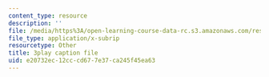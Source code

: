 ```yaml
---
content_type: resource
description: ''
file: /media/https%3A/open-learning-course-data-rc.s3.amazonaws.com/res-6-008-digital-signal-processing-spring-2011/e20732ec12cccd677e37ca245f45ea63_oJv4dsUID0Q.srt
file_type: application/x-subrip
resourcetype: Other
title: 3play caption file
uid: e20732ec-12cc-cd67-7e37-ca245f45ea63
---
```

